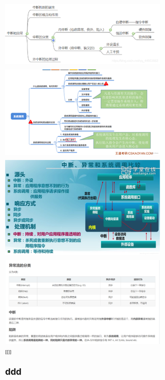 ![image](https://github.com/v2vv/jupyter_hub/raw/master/images/Sat_Jul_09_2022_1657378644789.png)

![image](https://github.com/v2vv/jupyter_hub/raw/master/images/Sat_Jul_09_2022_1657374694229.png)

![image](https://github.com/v2vv/jupyter_hub/raw/master/images/Sat_Jul_09_2022_1657374755593.png)

![image](https://github.com/v2vv/jupyter_hub/raw/master/images/Sat_Jul_09_2022_1657378582247.png)

[[]]
# ddd

# 